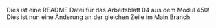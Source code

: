 Dies ist eine README Datei für das Arbeitsblatt 04 aus dem Modul 450!
Dies ist nun eine Änderung an der gleichen Zeile im Main Branch

